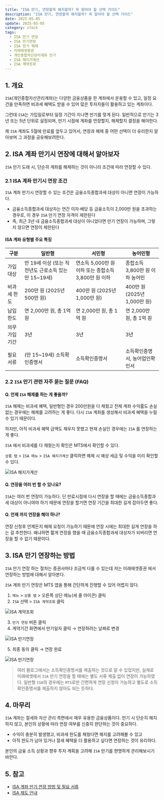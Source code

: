 ```yaml
---
title: "ISA 만기, 연장할까 해지할까? 꼭 알아야 할 선택 가이드"
description: "ISA 만기, 연장할까 해지할까? 꼭 알아야 할 선택 가이드"
date: 2025-05-05
update: 2025-05-05
category: stock
tags:
  - ISA 만기 연장
  - ISA 만기연장
  - ISA 만기 해제
  - 미래에셋증권
  - 개인종합자산관리계좌 만기
  - ISA 해지가계산
  - ISA 계약조회
---
```


## 1. 개요

`ISA`(개인종합자산관리계좌)는 다양한 금융상품을 한 계좌에서 운용할 수 있고, 일정 요건을 만족하면 비과세 혜택도 받을 수 있어 많은 투자자들이 활용하고 있는 계좌이다.

그런데 `ISA`는 가입일로부터 일정 기간이 지나면 만기를 맞게 된다. 일반적으로 만기는 3년 또는 5년 단위로 설정되며, 만기 시점에 계좌를 연장할지, 해제할지 결정을 해야한다.

제 `ISA` 계좌도 5월에 만료를 앞두고 있어서, 연장과 해제 중 어떤 선택이 더 유리한지 알아보며 그 과정을 공유해보려한다.

## 2. ISA 계좌 만기시 연장에 대해서 알아보자

`ISA` 만기 도래 시, 단순히 계좌를 해제하는 것이 아니라 조건에 따라 연장할 수 있다.

### 2.1 ISA 계좌 만기시 연장 조건

`ISA` 계좌 만기시 연장할 수 있는 조건은 금융소득종합과세 대상이 아니면 연장이 가능하다.

- 금융소득종합과세 대상자는 연간 이자·배당 등 금융소득이 2,000만 원을 초과하는 경우로, 이 경우 `ISA` 만기 연장 자격이 제한된다
- 즉, 최근 3년 내 금융소득종합과세 대상이 아니었다면 만기 연장이 가능하며, 그렇지 않으면 연장이 제한된다

#### **ISA 계좌 유형별 주요 특징**

| **구분**       | **일반형**                                            | **서민형**                                           | **농어민형**                    |
| -------------- | ----------------------------------------------------- | ---------------------------------------------------- | ------------------------------- |
| 가입대상       | 만 19세 이상 (또는 직전년도 근로소득 있는 만 15~19세) | 연소득 5,000만 원 이하 또는 종합소득 3,800만 원 이하 | 종합소득 3,800만 원 이하 농어민 |
| 비과세 한도    | 200만 원 (2025년 500만 원)                            | 400만 원 (2025년 1,000만 원)                         | 400만 원 (2025년 1,000만 원)    |
| 납입 한도      | 연 2,000만 원, 총 1억 원                              | 연 2,000만 원, 총 1억 원                             | 연 2,000만 원, 총 1억 원        |
| 의무 가입 기간 | 3년                                                   | 3년                                                  | 3년                             |
| 필요서류       | (만 15~19세) 소득확인증명서                           | 소득확인증명서                                       | 소득확인증명서, 농어업인확인서  |

### 2.2 `ISA` 만기 관련 자주 묻는 질문 (FAQ)

#### Q. 언제 `ISA` 해제를 하는 게 좋을까?

`ISA` 해제는 비과세 혜택, 일반형인 경우 200만원을 다 채웠고 전체 계좌 수익률도 손실 없는 경우에는 해제를 고려하는 게 좋다. 다시 `ISA` 계좌를 생성해서 비과세 혜택을 누릴 수 있기 때문이다.

하지만, 아직 비과세 혜택 금액도 채우지 못했고 현재 손실인 경우에는 `ISA` 를 연장하는 게 좋다.

`ISA` 에서 비과세를 다 채웠는지 확인은 MTS에서 확인할 수 있다.

`상품 탭` > `ISA 메뉴` > `ISA 해지가계산` 클릭하면 해제 시 예상 세금 및 수익을 미리 확인할 수 있다.

![ISA 해지가계산](image-20250505213937100.png)

#### Q. 연장을 여러 번 할 수 있나요?

`ISA`는 여러 번 연장이 가능하다. 단 만료시점에 다시 연장을 할 때에는 금융소득종합과세 대상이 아니여야 하기 때문에 연장을 할거면 연장 기간을 최대한 길게 잡아두면 좋다.

#### Q. 언제 까지 연장을 해야 하나?

연장 신청후 언제든지 해제 요청이 가능하기 때문에 연장 시에는 최대한 길게 연장을 하는 걸 추천한다. 왜냐하면 짧게 연장을 했을 때 금융소득종합과세 대상자가 되버리면 연장을 할 수 없기 때문이다.

## 3. ISA 만기 연장하는 방법

`ISA` 만기 연장 하는 절차는 증권사마다 조금씩 다를 수 있는데 저는 미래에셋증권 에서 연장하는 방법에 대해서 알아본다.

`ISA` 계좌 만기 연장은 MTS 앱을 통해 간단하게 진행할 수 있어 어렵지 않다.

1. `메뉴` > `상품 탭` > 오른쪽 상단 메뉴(세 줄 아이콘) 클릭
2. `ISA` 선택 > `ISA 계약조회` 클릭

![ISA 계약조회](image-20250505214107590.png)

3. `만기 연장` 버튼 클릭
4. 계약기간 화면에서 만기일자 클릭 → 연장하려는 날짜로 변경

![ISA 만기연장](image-20250505214140548.png)

5. 최종 동의 클릭 → 연장 완료

![ISA 만기연장](image-20250505214214973.png)

> 여러 블로그에서는 소득확인증명서를 제출하는 것으로 알 수 있었지만, 실제로 미래에셋에서 `ISA` 만기 연장을 할 때에는 별도 서류 제출 없이 연장이 가능하였다.
> 일반형 `ISA`의 경우에는 `MTS`로만 간편하게 연장 신청이 가능하고 별도로 소득확인증명서를 제출하지 않아도 되는 듯하다.

## 4. 마무리

`ISA` 계좌는 절세와 자산 관리 측면에서 매우 유용한 금융상품이다. 만기 시 단순히 해지하지 않고, 본인의 상황에 따라 연장 여부를 신중히 판단하는 것이 중요하다.

- 수익이 충분히 발생했고, 비과세 한도를 채웠다면 해지를 고려해볼 수 있고
- 아직 한도가 남아 있거나 절세 혜택을 더 활용하고 싶다면 연장하는 것이 유리하다.

본인의 금융 소득 상황과 향후 투자 계획을 고려해 `ISA` 만기를 현명하게 관리해보시기 바란다.

## 5. 참고

- [ISA 계좌 만기 연장 방법 및 필요 서류](https://blog.naver.com/wogns2605/223612550830)
- [ISA 제도 안내](https://securities.miraeasset.com/hks/hks4659/n02.do)
